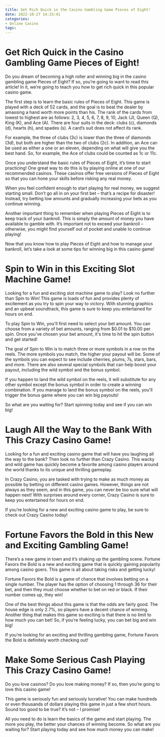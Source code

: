 ```yaml
---
title: Get Rich Quick in the Casino Gambling Game Pieces of Eight!
date: 2022-10-27 14:33:41
categories:
- Online Casino
tags:
---
```



#  Get Rich Quick in the Casino Gambling Game Pieces of Eight!

Do you dream of becoming a high roller and winning big in the casino gambling game Pieces of Eight? If so, you’re going to want to read this article! In it, we’re going to teach you how to get rich quick in this popular casino game.

The first step is to learn the basic rules of Pieces of Eight. This game is played with a deck of 52 cards, and the goal is to beat the dealer by amassing a hand worth more points than his. The rank of the cards from lowest to highest are as follows: 2, 3, 4, 5, 6, 7, 8, 9, 10, Jack (J), Queen (Q), King (K), and Ace (A). There are four suits in the deck: clubs (c), diamonds (d), hearts (h), and spades (s). A card’s suit does not affect its rank.

For example, the three of clubs (3c) is lower than the three of diamonds (3d), but both are higher than the two of clubs (2c). In addition, an Ace can be used as either a one or an eleven, depending on what will give you the best hand. So, for example, the Ace of clubs could be counted as 1c or 11c.

Once you understand the basic rules of Pieces of Eight, it’s time to start practicing! One great way to do this is by playing online at one of our recommended casinos. These casinos offer free versions of Pieces of Eight so that you can hone your skills before risking any real money.

When you feel confident enough to start playing for real money, we suggest starting small. Don’t go all in on your first bet – that’s a recipe for disaster! Instead, try betting low amounts and gradually increasing your bets as you continue winning.

Another important thing to remember when playing Pieces of Eight is to keep track of your bankroll. This is simply the amount of money you have available to gamble with. It’s important not to exceed your bankroll – otherwise, you might find yourself out of pocket and unable to continue playing!

Now that you know how to play Pieces of Eight and how to manage your bankroll, let’s take a look at some tips for winning big in this casino game!

#  Spin to Win in this Exciting Slot Machine Game!

Looking for a fun and exciting slot machine game to play? Look no further than Spin to Win! This game is loads of fun and provides plenty of excitement as you try to spin your way to victory. With stunning graphics and an upbeat soundtrack, this game is sure to keep you entertained for hours on end.

To play Spin to Win, you'll first need to select your bet amount. You can choose from a variety of bet amounts, ranging from $0.01 to $10.00 per spin. Once you've chosen your bet amount, it's time to hit the spin button and get started!

The goal of Spin to Win is to match three or more symbols in a row on the reels. The more symbols you match, the higher your payout will be. Some of the symbols you can expect to see include cherries, plums, 7s, stars, bars, and more. There are also several special symbols that can help boost your payout, including the wild symbol and the bonus symbol.

If you happen to land the wild symbol on the reels, it will substitute for any other symbol except the bonus symbol in order to create a winning combination. If you manage to land the bonus symbol on the reels, you'll trigger the bonus game where you can win big payouts!

So what are you waiting for? Start spinning today and see if you can win big!

#  Laugh All the Way to the Bank With This Crazy Casino Game!

Looking for a fun and exciting casino game that will have you laughing all the way to the bank? Then look no further than Crazy Casino. This wacky and wild game has quickly become a favorite among casino players around the world thanks to its unique and thrilling gameplay.

In Crazy Casino, you are tasked with trying to make as much money as possible by betting on different casino games. However, things are not always as they seem, and in this game, you can never be too sure what will happen next! With surprises around every corner, Crazy Casino is sure to keep you entertained for hours on end.

If you’re looking for a new and exciting casino game to play, be sure to check out Crazy Casino today!

#  Fortune Favors the Bold in this New and Exciting Gambling Game!

There’s a new game in town and it’s shaking up the gambling scene. Fortune Favors the Bold is a new and exciting game that is quickly gaining popularity among casino goers. This game is all about taking risks and getting lucky!

Fortune Favors the Bold is a game of chance that involves betting on a single number. The player has the option of choosing 1 through 36 for their bet, and then they must choose whether to bet on red or black. If their number comes up, they win!

One of the best things about this game is that the odds are fairly good. The house edge is only 2.7%, so players have a decent chance of winning. Another thing that makes this game so exciting is that there is no limit to how much you can bet! So, if you’re feeling lucky, you can bet big and win big!

If you’re looking for an exciting and thrilling gambling game, Fortune Favors the Bold is definitely worth checking out!

#  Make Some Serious Cash Playing This Crazy Casino Game!

Do you love casinos? Do you love making money? If so, then you’re going to love this casino game!

This game is seriously fun and seriously lucrative! You can make hundreds or even thousands of dollars playing this game in just a few short hours. Sound too good to be true? It’s not – I promise!

All you need to do is learn the basics of the game and start playing. The more you play, the better your chances of winning become. So what are you waiting for? Start playing today and see how much money you can make!